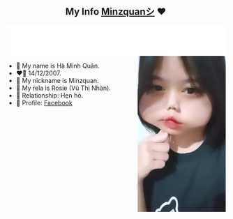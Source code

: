 <h2 align="center">My Info <a href="www.facebook.com/minzquan">Minzquanシ</a> ❤</h1>
<img align="center" src="./info.svg"/>
<img align="right" src="./love.jpg" width="40%" height="auto"/>

-   🌸 My name is Hà Minh Quân.
-   ❤️‍🔥 14/12/2007.
-   💬 My nickname is Minzquan.
-   💬 My rela is Rosie (Vũ Thị Nhàn).
-   💓 Relationship: Hẹn hò.
-   🌹 Profile: [Facebook](https://www.facebook.com/minzquan)
